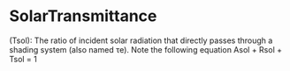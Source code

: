 SolarTransmittance
==================

(Tsol): The ratio of incident solar radiation that directly passes through a shading system (also named τe). Note the following equation Asol + Rsol + Tsol = 1
